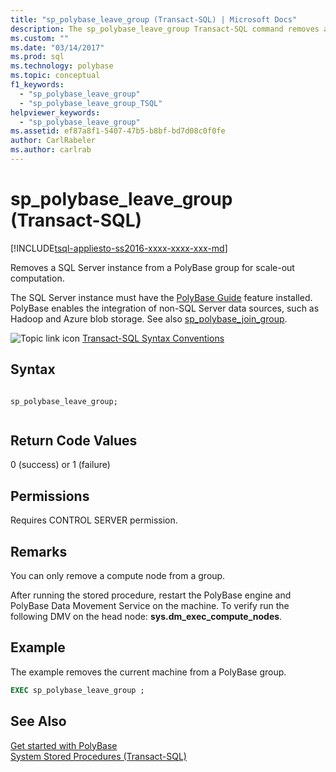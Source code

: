 ```yaml
---
title: "sp_polybase_leave_group (Transact-SQL) | Microsoft Docs"
description: The sp_polybase_leave_group Transact-SQL command removes a SQL Server instance from a PolyBase group for scale-out computation.
ms.custom: ""
ms.date: "03/14/2017"
ms.prod: sql
ms.technology: polybase
ms.topic: conceptual
f1_keywords: 
  - "sp_polybase_leave_group"
  - "sp_polybase_leave_group_TSQL"
helpviewer_keywords: 
  - "sp_polybase_leave_group"
ms.assetid: ef87a8f1-5407-47b5-b8bf-bd7d08c0f0fe
author: CarlRabeler
ms.author: carlrab
---
```

# sp_polybase_leave_group (Transact-SQL)
[!INCLUDE[tsql-appliesto-ss2016-xxxx-xxxx-xxx-md](../../includes/tsql-appliesto-ss2016-xxxx-xxxx-xxx-md.md)]

  Removes a SQL Server instance from a PolyBase group for scale-out computation. 
 
 The SQL Server instance must have the  [PolyBase Guide](../../relational-databases/polybase/polybase-guide.md) feature installed.  PolyBase enables the integration of non-SQL Server data sources, such as Hadoop and Azure blob storage. See also [sp_polybase_join_group](../../relational-databases/system-stored-procedures/polybase-stored-procedures-sp-polybase-join-group.md).  
  
 ![Topic link icon](../../database-engine/configure-windows/media/topic-link.gif "Topic link icon") [Transact-SQL Syntax Conventions](../../t-sql/language-elements/transact-sql-syntax-conventions-transact-sql.md)  
  
## Syntax  
  
```  
  
sp_polybase_leave_group;  
  
```  
  
## Return Code Values  
 0 (success) or 1 (failure)  
  
## Permissions  
 Requires CONTROL SERVER  permission.  
  
## Remarks  
 You can only remove a compute node from a group.  
  
 After running the stored procedure, restart the PolyBase engine and PolyBase Data Movement Service on the machine. To verify run the following DMV on the head node: **sys.dm_exec_compute_nodes**.  
  
## Example  
 The example removes  the current machine from a PolyBase group.  
  
```sql  
EXEC sp_polybase_leave_group ;  
```  
  
## See Also  
 [Get started with PolyBase](../../relational-databases/polybase/get-started-with-polybase.md)   
 [System Stored Procedures &#40;Transact-SQL&#41;](../../relational-databases/system-stored-procedures/system-stored-procedures-transact-sql.md)  
  
  
